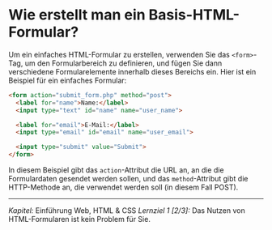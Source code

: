 # Wie erstellt man ein Basis-HTML-Formular?

Um ein einfaches HTML-Formular zu erstellen, verwenden Sie das `<form>`-Tag, um den Formularbereich zu definieren, und fügen Sie dann verschiedene Formularelemente innerhalb dieses Bereichs ein. Hier ist ein Beispiel für ein einfaches Formular:

```html
<form action="submit_form.php" method="post">
  <label for="name">Name:</label>
  <input type="text" id="name" name="user_name">

  <label for="email">E-Mail:</label>
  <input type="email" id="email" name="user_email">

  <input type="submit" value="Submit">
</form>
```
In diesem Beispiel gibt das `action`-Attribut die URL an, an die die Formulardaten gesendet werden sollen, und das `method`-Attribut gibt die HTTP-Methode an, die verwendet werden soll (in diesem Fall POST).

---

_Kapitel:_ Einführung Web, HTML & CSS
_Lernziel 1 \[2/3\]:_ Das Nutzen von HTML-Formularen ist kein Problem für Sie.
